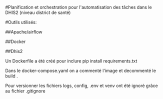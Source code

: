 \#Planification et orchestration pour l'automatisation des tâches dans le DHIS2 (niveau district de santé)





\#Outils utilisés:

\##Apache/airflow

\##Docker

\##Dhis2



Un Dockerfile a été créé pour inclure pip install requirements.txt

Dans le docker-compose.yaml on a commenté l'image et decommenté le build .



Pour versionner les fichiers logs, config, .env et venv ont été ignoré grâce au fichier .gitignore

